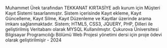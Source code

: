 Muhammet Ürek tarafından TEKKANAT KIRTASİYE adlı kurum için Müşteri Kayıt Sistemi tasarlanmıştır.
Sistem içerisinde Kayıt ekleme, Kayıt Güncelleme, Kayıt Silme, Kayıt Düzenleme ve Kayıtlar üzerinde arama imkanı sağlanmaktadır.
Sistem; HTML5, CSS3, JQUERY, PHP, Dilleri ile geliştirilmiş Veritabanı olarak MYSQL Kullanılmıştır.
Çukurova Üniversitesi Bilgisayar Programcılığı Bölümü Web Projesi yönetimi dersi için proje ödevi olarak geliştirilmişir - 2024